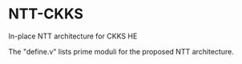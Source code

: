 # NTT-CKKS
In-place NTT architecture for CKKS HE

The "define.v" lists prime moduli for the proposed NTT architecture.
